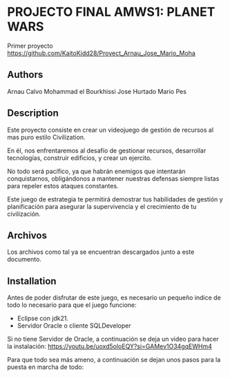 # PROJECTO FINAL AMWS1: PLANET WARS
Primer proyecto
https://github.com/KaitoKidd28/Proyect_Arnau_Jose_Mario_Moha

## Authors
Arnau Calvo
Mohammad el Bourkhissi
Jose Hurtado
Mario Pes

## Description

Este proyecto consiste en crear un videojuego de gestión de recursos al mas puro estilo Civilization.

En él, nos enfrentaremos al desafío de gestionar recursos, desarrollar tecnologías, construir edificios, y crear un ejercito.

No todo será pacífico, ya que habrán enemigos que  intentarán conquistarnos, obligándonos a mantener nuestras defensas siempre listas para repeler estos ataques constantes. 

Este juego de estrategia te permitirá demostrar tus habilidades de gestión y planificación para asegurar la supervivencia y el crecimiento de tu civilización.

## Archivos

Los archivos como tal ya se encuentran descargados junto a este documento.

## Installation
Antes de poder disfrutar de este juego, es necesario un pequeño indice de todo lo necesario para que el juego funcione:

 - Eclipse con jdk21. 
 - Servidor Oracle o cliente SQLDeveloper

Si no tiene Servidor de Oracle, a continuación se deja un video para hacer la instalación: https://youtu.be/uoxd5oloEQY?si=GAMev1O34gqEWHm4

Para que todo sea más ameno, a continuación se dejan unos pasos para la puesta en marcha de todo:






